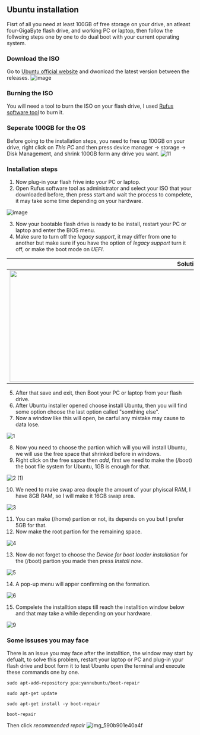 ## Ubuntu installation
Fisrt of all you need at least 100GB of free storage on your drive, an atleast four-GigaByte flash drive, and working PC or laptop, then follow the follwoing steps one by one to do dual boot with your current operating system.
### Download the ISO
Go to [Ubuntu official website](https://ubuntu.com/download/desktop) and dwonload the latest version between the releases.
![image](https://user-images.githubusercontent.com/64384499/134730757-4a0a5e95-6b77-461d-aaa3-e8b717a08cc6.png)
### Burning the ISO
You will need a tool to burn the ISO on your flash drive, I used [Rufus software tool](https://rufus.ie/en/) to burn it.
### Seperate 100GB for the OS
Before going to the installation steps, you need to free up 100GB on your drive, right click on _This PC_ and then press device manager -> storage -> Disk Management, and shrink 100GB form any drive you want.
![11](https://user-images.githubusercontent.com/64384499/135486407-967c47ba-a213-47b7-8789-9158066e889d.PNG)
### Installation steps
1. Now plug-in your flash frive into your PC or laptop.
2. Open Rufus software tool as administrator and select your ISO that your downloaded before, then press start and wait the process to compelete, it may take some time depending on your hardware.

![image](https://user-images.githubusercontent.com/64384499/134745909-bf6851c2-cba0-42d3-ba2d-fbd76f99167a.png) 

3. Now your bootable flash drive is ready to be install, restart your PC or laptop and enter the BIOS menu.
4. Make sure to turn off the _legacy support_, it may differ from one to another but make sure if you have the option of _legacy support_ turn it off, or make the boot mode on _UEFI_.

Solution one             |  Solution two  
:-------------------------:|:-------------------------:
<img src="https://user-images.githubusercontent.com/64384499/134746461-65d8d20f-fda4-425b-906e-718d64fef3fb.png" width="1000" height="300"> |  <img src="https://user-images.githubusercontent.com/64384499/134746636-3a18e9b9-16c9-46db-8b94-b5c165e1210b.png" width="900" height="300">

5. After that save and exit, then Boot your PC or laptop from your flash drive.
6. After Ubuntu installer opened choose install Ubuntu, then you will find some option choose the last option called "somthing else".
7. Now a window like this will open, be carful any mistake may cause to data lose.

![1](https://user-images.githubusercontent.com/64384499/134747542-4f2d59a5-c123-4c9a-8699-da37fa1a87ad.png)

8. Now you need to choose the partion which will you will install Ubuntu, we will use the free space that shrinked before in windows.
9. Right click on the free sapce then _add_, first we need to make the (/boot) the boot file system for Ubuntu, 1GB is enough for that.

![2 (1)](https://user-images.githubusercontent.com/64384499/135488592-549241fd-8609-4408-9f2d-7a9be5caaa12.png)

10. We need to make swap area douple the amount of your phyiscal RAM, I have 8GB RAM, so I will make it 16GB swap area.

![3](https://user-images.githubusercontent.com/64384499/135488886-03835b83-a511-4f23-9bec-a089989f2175.png)

11. You can make (/home) partion or not, its depends on you but I prefer 5GB for that.
12. Now make the root partion for the remaining space.

![4](https://user-images.githubusercontent.com/64384499/135489295-869cf189-e75b-489d-993a-4c1843eaa6b1.png)

13. Now do not forget to choose the _Device for boot loader installation_ for the (/boot) partion you made then press _Install now_.

![5](https://user-images.githubusercontent.com/64384499/135489517-818beb58-8f57-461b-886e-3295e26c1921.png)

14. A pop-up menu will apper confirming on the formation.

![6](https://user-images.githubusercontent.com/64384499/135489816-957ce378-8746-4a6b-97a0-c5b7f2bf9481.png)

15. Compelete the installtion steps till reach the installtion window below and that may take a while depending on your hardware.

![9](https://user-images.githubusercontent.com/64384499/135490064-724607e0-4f77-47f3-a96e-614159eaae0c.png)

### Some issuses you may face
There is an issue you may face after the installtion, the window may start by defualt, to solve this problem, restart your laptop or PC and plug-in ypur flash drive and boot form it to test Ubuntu open the terminal and execute these commands one by one.

```
sudo apt-add-repository ppa:yannubuntu/boot-repair

sudo apt-get update

sudo apt-get install -y boot-repair

boot-repair
```
Then click _recommended repair_
![img_590b901e40a4f](https://user-images.githubusercontent.com/64384499/135491205-119f3ed2-b311-408b-9c91-97a6abf02c6f.png)




